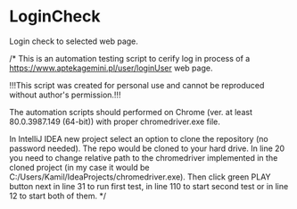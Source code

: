 # LoginCheck
Login check to selected web page.

/*
This is an automation testing script to cerify log in process of a https://www.aptekagemini.pl/user/loginUser web page. 

!!!This script was created for personal use and cannot be reproduced without author's permission.!!!

The automation scripts should performed on Chrome (ver. at least 80.0.3987.149 (64-bit)) with proper chromedriver.exe file. 

In IntelliJ IDEA new project select an option to clone the repository (no password needed). The repo would be cloned 
to your hard drive. In line 20 you need to change relative path to the chromedriver implemented in the cloned project 
(in my case it would be C:/Users/Kamil/IdeaProjects/chromedriver.exe). Then click green PLAY button next in line 31 
to run first test, in line 110 to start second test or in line 12 to start both of them.
*/
